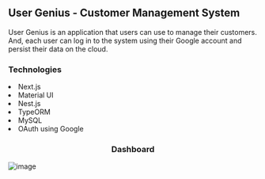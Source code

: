 ## User Genius - Customer Management System
<p>User Genius is an application that users can use to manage their customers. And, each user can log in to the system using their Google account and persist their data on the cloud.</p>


<div >
  <div>
    <h3>Technologies</h3>
    <li>Next.js</li>
    <li>Material UI</li>
    <li>Nest.js</li>
    <li>TypeORM</li>
    <li>MySQL</li>
    <li>OAuth using Google</li>
  </div>
</div>


<h3 align="center">Dashboard</h3>

![image](https://github.com/kumuduwije/nextjs-user-genius/assets/54832037/3d1aad36-b204-4056-9697-79c893839712)




